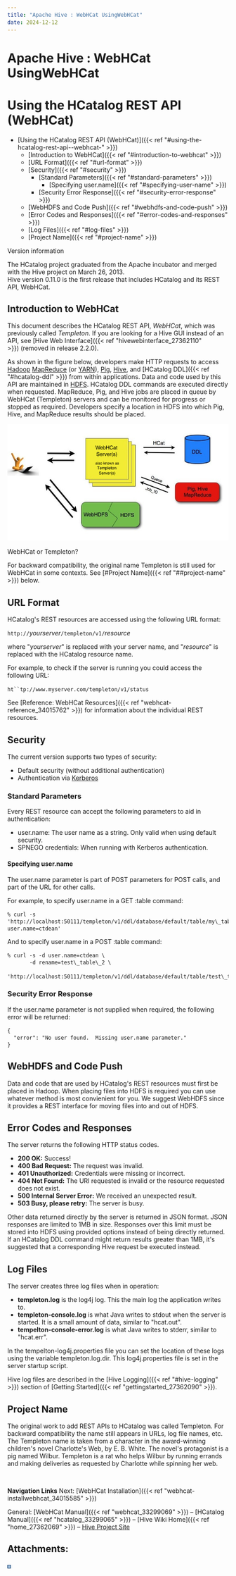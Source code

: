 ```yaml
---
title: "Apache Hive : WebHCat UsingWebHCat"
date: 2024-12-12
---
```










# Apache Hive : WebHCat UsingWebHCat






# Using the HCatalog REST API (WebHCat)


* [Using the HCatalog REST API (WebHCat)]({{< ref "#using-the-hcatalog-rest-api--webhcat-" >}})
	+ [Introduction to WebHCat]({{< ref "#introduction-to-webhcat" >}})
	+ [URL Format]({{< ref "#url-format" >}})
	+ [Security]({{< ref "#security" >}})
		- [Standard Parameters]({{< ref "#standard-parameters" >}})
			* [Specifying user.name]({{< ref "#specifying-user-name" >}})
		- [Security Error Response]({{< ref "#security-error-response" >}})
	+ [WebHDFS and Code Push]({{< ref "#webhdfs-and-code-push" >}})
	+ [Error Codes and Responses]({{< ref "#error-codes-and-responses" >}})
	+ [Log Files]({{< ref "#log-files" >}})
	+ [Project Name]({{< ref "#project-name" >}})




Version information

The HCatalog project graduated from the Apache incubator and merged with the Hive project on March 26, 2013.  
 Hive version 0.11.0 is the first release that includes HCatalog and its REST API, WebHCat.

## Introduction to WebHCat

This document describes the HCatalog REST API, *WebHCat*, which was previously called *Templeton*. If you are looking for a Hive GUI instead of an API, see [Hive Web Interface]({{< ref "hivewebinterface_27362110" >}}) (removed in release 2.2.0).

As shown in the figure below, developers make HTTP requests to access [Hadoop](http://hadoop.apache.org/) [MapReduce](http://hadoop.apache.org/docs/stable/mapred_tutorial.html) (or [YARN](http://hadoop.apache.org/docs/current/hadoop-yarn/hadoop-yarn-site/YARN.html)), [Pig](http://pig.apache.org/), [Hive](http://hive.apache.org/), and [HCatalog DDL]({{< ref "#hcatalog-ddl" >}}) from within applications. Data and code used by this API are maintained in [HDFS](http://hadoop.apache.org/docs/stable/hdfs_user_guide.html). HCatalog DDL commands are executed directly when requested. MapReduce, Pig, and Hive jobs are placed in queue by WebHCat (Templeton) servers and can be monitored for progress or stopped as required. Developers specify a location in HDFS into which Pig, Hive, and MapReduce results should be placed.

![](attachments/34015492/34177184.jpg)

WebHCat or Templeton?

For backward compatibility, the original name Templeton is still used for WebHCat in some contexts. See [#Project Name]({{< ref "##project-name" >}}) below.

## URL Format

HCatalog's REST resources are accessed using the following URL format:

`http://`*yourserver*`/templeton/v1/`*resource*

where "*yourserver*" is replaced with your server name, and "*resource*" is replaced with the HCatalog resource name.

For example, to check if the server is running you could access the following URL:

`ht``tp://www.myserver.com/templeton/v1/status`

See [Reference: WebHCat Resources]({{< ref "webhcat-reference_34015762" >}}) for information about the individual REST resources.

## Security

The current version supports two types of security:

* Default security (without additional authentication)
* Authentication via [Kerberos](http://web.mit.edu/kerberos/)

### Standard Parameters

Every REST resource can accept the following parameters to aid in authentication:

* user.name: The user name as a string. Only valid when using default security.
* SPNEGO credentials: When running with Kerberos authentication.

#### Specifying user.name

The user.name parameter is part of POST parameters for POST calls, and part of the URL for other calls.

For example, to specify user.name in a GET :table command:



```
% curl -s 'http://localhost:50111/templeton/v1/ddl/database/default/table/my\_table?user.name=ctdean'

```

And to specify user.name in a POST :table command:



```
% curl -s -d user.name=ctdean \
       -d rename=test\_table\_2 \
       'http://localhost:50111/templeton/v1/ddl/database/default/table/test\_table'

```

### Security Error Response

If the user.name parameter is not supplied when required, the following error will be returned:



```
{
  "error": "No user found.  Missing user.name parameter."
}

```

## WebHDFS and Code Push

Data and code that are used by HCatalog's REST resources must first be placed in Hadoop. When placing files into HDFS is required you can use whatever method is most convienient for you. We suggest WebHDFS since it provides a REST interface for moving files into and out of HDFS.

## Error Codes and Responses

The server returns the following HTTP status codes.

* **200 OK:** Success!
* **400 Bad Request:** The request was invalid.
* **401 Unauthorized:** Credentials were missing or incorrect.
* **404 Not Found:** The URI requested is invalid or the resource requested does not exist.
* **500 Internal Server Error:** We received an unexpected result.
* **503 Busy, please retry:** The server is busy.

Other data returned directly by the server is returned in JSON format. JSON responses are limited to 1MB in size. Responses over this limit must be stored into HDFS using provided options instead of being directly returned. If an HCatalog DDL command might return results greater than 1MB, it's suggested that a corresponding Hive request be executed instead.

## Log Files

The server creates three log files when in operation:

* **templeton.log** is the log4j log. This the main log the application writes to.
* **templeton-console.log** is what Java writes to stdout when the server is started. It is a small amount of data, similar to "hcat.out".
* **tempelton-console-error.log** is what Java writes to stderr, similar to "hcat.err".

In the tempelton-log4j.properties file you can set the location of these logs using the variable templeton.log.dir. This log4j.properties file is set in the server startup script.

Hive log files are described in the [Hive Logging]({{< ref "#hive-logging" >}}) section of [Getting Started]({{< ref "gettingstarted_27362090" >}}).

## Project Name

The original work to add REST APIs to HCatalog was called Templeton. For backward compatibility the name still appears in URLs, log file names, etc. The Templeton name is taken from a character in the award-winning children's novel Charlotte's Web, by E. B. White. The novel's protagonist is a pig named Wilbur. Templeton is a rat who helps Wilbur by running errands and making deliveries as requested by Charlotte while spinning her web.

 

**Navigation Links**
Next: [WebHCat Installation]({{< ref "webhcat-installwebhcat_34015585" >}})

General: [WebHCat Manual]({{< ref "webhcat_33299069" >}}) – [HCatalog Manual]({{< ref "hcatalog_33299065" >}}) – [Hive Wiki Home]({{< ref "home_27362069" >}}) – [Hive Project Site](http://hive.apache.org/)






## Attachments:




![](images/icons/bullet_blue.gif)

 

 

